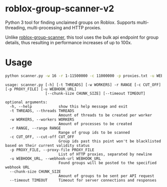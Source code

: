 # roblox-group-scanner-v2
Python 3 tool for finding unclaimed groups on Roblox. Supports multi-threading, multi-processing and HTTP proxies.

Unlike [roblox-group-scanner](https://github.com/h0nde/roblox-group-scanner), this tool uses the bulk api endpoint for group details, thus resulting in performance increases of up to 100x.

# Usage
```bash
python scanner.py -w 16 -r 1-11500000 -c 11000000 -p proxies.txt -u WEBHOOKURL
```

```
usage: scanner.py [-h] [-t THREADS] [-w WORKERS] -r RANGE [-c CUT_OFF] [-p PROXY_FILE] [-u WEBHOOK_URL]
                  [--chunk-size CHUNK_SIZE] [--timeout TIMEOUT]

optional arguments:
  -h, --help            show this help message and exit
  -t THREADS, --threads THREADS
                        Amount of threads to be created per worker
  -w WORKERS, --workers WORKERS
                        Amount of processes to be created
  -r RANGE, --range RANGE
                        Range of group ids to be scanned
  -c CUT_OFF, --cut-off CUT_OFF
                        Group ids past this point won't be blacklisted based on their current validity status
  -p PROXY_FILE, --proxy-file PROXY_FILE
                        List of HTTP proxies, separated by newline
  -u WEBHOOK_URL, --webhook-url WEBHOOK_URL
                        Found groups will be posted to the specified webhook URL
  --chunk-size CHUNK_SIZE
                        Amount of groups to be sent per API request
  --timeout TIMEOUT     Timeout for server connections and responses
```
